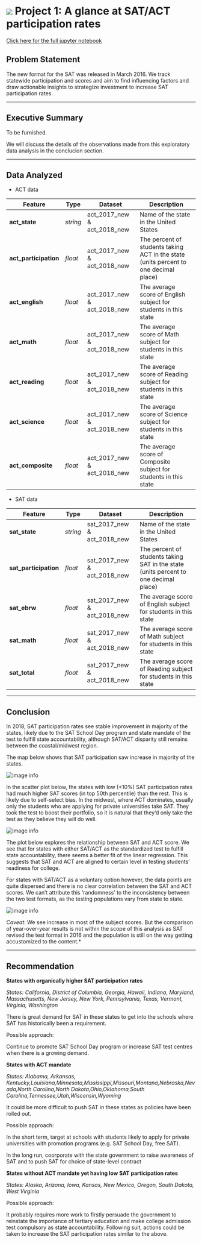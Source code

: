 # ![](https://ga-dash.s3.amazonaws.com/production/assets/logo-9f88ae6c9c3871690e33280fcf557f33.png) Project 1: A glance at SAT/ACT participation rates

[Click here for the full jupyter notebook](code/project_1_sat_act_eda.ipynb)

## Problem Statement

The new format for the SAT was released in March 2016. We track statewide participation and scores and aim to find influencing factors and draw actionable insights to strategize investment to increase SAT participation rates.

---

## Executive Summary

To be furnished.

We will discuss the details of the observations made from this exploratory data analysis in the conclucion section.

---

## Data Analyzed

- ACT data

|Feature|Type|Dataset|Description|
|---|---|---|---|
|**act_state**|*string*|act_2017_new & act_2018_new|Name of the state in the United States| 
|**act_participation**|*float*|act_2017_new & act_2018_new|The percent of students taking ACT in the state (units percent to one decimal place)|
|**act_english**|*float*|act_2017_new & act_2018_new|The average score of English subject for students in this state|
|**act_math**|*float*|act_2017_new & act_2018_new|The average score of Math subject for students in this state|
|**act_reading**|*float*|act_2017_new & act_2018_new|The average score of Reading subject for students in this state|
|**act_science**|*float*|act_2017_new & act_2018_new|The average score of Science subject for students in this state|
|**act_composite**|*float*|act_2017_new & act_2018_new|The average score of Composite subject for students in this state|


- SAT data

|Feature|Type|Dataset|Description|
|---|---|---|---|
|**sat_state**|*string*|sat_2017_new & act_2018_new|Name of the state in the United States| 
|**sat_participation**|*float*|sat_2017_new & act_2018_new|The percent of students taking SAT in the state (units percent to one decimal place)|
|**sat_ebrw**|*float*|sat_2017_new & act_2018_new|The average score of English subject for students in this state|
|**sat_math**|*float*|sat_2017_new & act_2018_new|The average score of Math subject for students in this state|
|**sat_total**|*float*|sat_2017_new & act_2018_new|The average score of Reading subject for students in this state|

---


## Conclusion

In 2018, SAT participation rates see stable improvement in majority of the states, likely due to the SAT School Day program and state mandate of the test to fulfill state accountability, although SAT/ACT disparity still remains between the coastal/midwest region.

The map below shows that SAT participation saw increase in majority of the states.

![image info](data/SAT_delta.png)

In the scatter plot below, the states with low (<10%) SAT participation rates had much higher SAT scores (in top 50th percentile) than the rest. This is likely due to self-select bias. In the midwest, where ACT dominates, usually only the students who are applying for private universities take SAT. They took the test to boost their portfolio, so it is natural that they’d only take the test as they believe they will do well. 

![image info](data/sat_math_vs_participation_2017.png)

The plot below explores the relationship between SAT and ACT score. We see that for states with either SAT/ACT as the standardized test to fulfill state accountability, there seems a better fit of the linear regression. This suggests that SAT and ACT are aligned to certain level in testing students’ readiness for college.

For states with SAT/ACT as a voluntary option however, the data points are quite dispersed and there is no clear correlation between the SAT and ACT scores. We can’t attribute this ‘randomness’ to the inconsistency between the two test formats, as the testing populations vary from state to state.

![image info](data/sat_math_vs_act_math_2017.png)



*Caveat*: We see increase in most of the subject scores. But the comparison of year-over-year results is not within the scope of this analysis as SAT revised the test format in 2016 and the population is still on the way getting accustomized to the content.* 

---

## Recommendation


**States with organically higher SAT participation rates**

*States: California, District of Columbia, Georgia, Hawaii, Indiana, Maryland, Massachusetts, New Jersey, New York, Pennsylvania, Texas, Vermont, Virginia, Washington*

There is great demand for SAT in these states to get into the schools where SAT has historically been a requirement. 

Possible approach: 

Continue to promote SAT School Day program or increase SAT test centres when there is a growing demand.



**States with ACT mandate**

*States: Alabama, Arkansas, Kentucky,Louisiana,Minnesota,Mississippi,Missouri,Montana,Nebraska,Nevada,North Carolina,North Dakota,Ohio,Oklahoma,South Carolina,Tennessee,Utah,Wisconsin,Wyoming*
    
It could be more difficult to push SAT in these states as policies have been rolled out. 

Possible approach: 

In the short term, target at schools with students likely to apply for private universities with promotion programs (e.g. SAT School Day, free SAT). 

In the long run, coorporate with the state government to raise awareness of SAT and to push SAT for choice of state-level contract



**States without ACT mandate yet having low SAT participation rates**

*States: Alaska, Arizona, Iowa, Kansas, New Mexico, Oregon, South Dakota, West Virginia*

Possible approach: 

It probably requires more work to firstly persuade the government to reinstate the importance of tertiary education and make college admission test compulsory as state accountability. Following suit, actions could be taken to increase the SAT participation rates similar to the above. 


